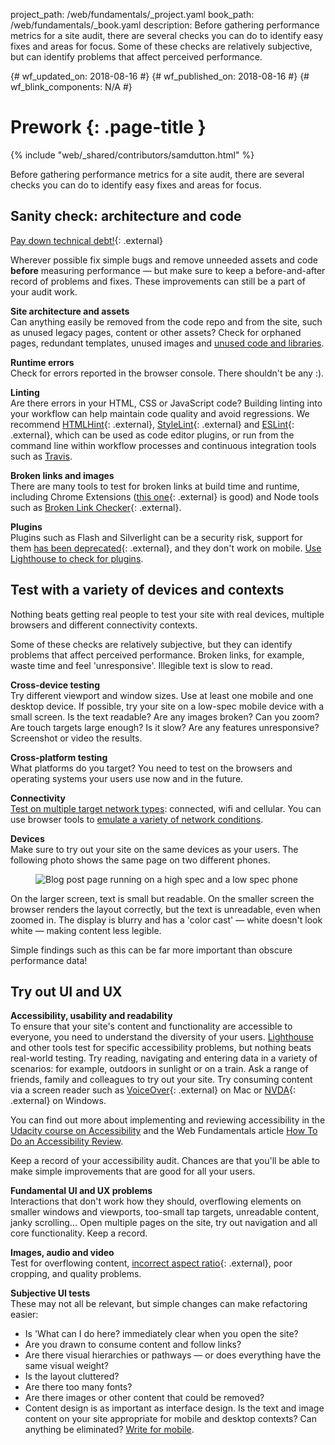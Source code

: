 project_path: /web/fundamentals/_project.yaml book_path: /web/fundamentals/_book.yaml description: Before gathering performance metrics for a site audit, there are several checks you can do to identify easy fixes and areas for focus. Some of these checks are relatively subjective, but can identify problems that affect perceived performance.

{# wf_updated_on: 2018-08-16 #} {# wf_published_on: 2018-08-16 #} {# wf_blink_components: N/A #}

# Prework {: .page-title }

{% include "web/_shared/contributors/samdutton.html" %}

Before gathering performance metrics for a site audit, there are several checks you can do to identify easy fixes and areas for focus.

## Sanity check: architecture and code

[Pay down technical debt!](http://wiki.c2.com/?TechnicalDebt){: .external}

Wherever possible fix simple bugs and remove unneeded assets and code **before** measuring performance — but make sure to keep a before-and-after record of problems and fixes. These improvements can still be a part of your audit work.

**Site architecture and assets**  
Can anything easily be removed from the code repo and from the site, such as unused legacy pages, content or other assets? Check for orphaned pages, redundant templates, unused images and [unused code and libraries](/web/updates/2017/04/devtools-release-notes#coverage).

**Runtime errors**  
Check for errors reported in the browser console. There shouldn't be any :).

**Linting**  
Are there errors in your HTML, CSS or JavaScript code? Building linting into your workflow can help maintain code quality and avoid regressions. We recommend [HTMLHint](http://htmlhint.com/){: .external}, [StyleLint](https://stylelint.io){: .external} and [ESLint](http://eslint.org/){: .external}, which can be used as code editor plugins, or run from the command line within workflow processes and continuous integration tools such as [Travis](https://travis-ci.org/).

**Broken links and images**  
There are many tools to test for broken links at build time and runtime, including Chrome Extensions ([this one](https://chrome.google.com/webstore/detail/check-my-links/ojkcdipcgfaekbeaelaapakgnjflfglf){: .external} is good) and Node tools such as [Broken Link Checker](https://github.com/stevenvachon/broken-link-checker){: .external}.

**Plugins**  
Plugins such as Flash and Silverlight can be a security risk, support for them [has been deprecated](https://blog.chromium.org/2014/11/the-final-countdown-for-npapi.html){: .external}, and they don't work on mobile. [Use Lighthouse to check for plugins](/web/tools/lighthouse/audits/plugins).

## Test with a variety of devices and contexts

Nothing beats getting real people to test your site with real devices, multiple browsers and different connectivity contexts.

Some of these checks are relatively subjective, but they can identify problems that affect perceived performance. Broken links, for example, waste time and feel 'unresponsive'. Illegible text is slow to read.

**Cross-device testing**  
Try different viewport and window sizes. Use at least one mobile and one desktop device. If possible, try your site on a low-spec mobile device with a small screen. Is the text readable? Are any images broken? Can you zoom? Are touch targets large enough? Is it slow? Are any features unresponsive? Screenshot or video the results.

**Cross-platform testing**  
What platforms do you target? You need to test on the browsers and operating systems your users use now and in the future.

**Connectivity**  
[Test on multiple target network types](/web/fundamentals/performance/poor-connectivity/#testing): connected, wifi and cellular. You can use browser tools to [emulate a variety of network conditions](/web/tools/chrome-devtools/network-performance/network-conditions).

**Devices**  
Make sure to try out your site on the same devices as your users. The following photo shows the same page on two different phones.<figure> 

![Blog post page running on a high spec and a low
spec phone](images/two-devices.jpg) </figure> 

On the larger screen, text is small but readable. On the smaller screen the browser renders the layout correctly, but the text is unreadable, even when zoomed in. The display is blurry and has a 'color cast' — white doesn't look white — making content less legible.

Simple findings such as this can be far more important than obscure performance data!

## Try out UI and UX

**Accessibility, usability and readability**  
To ensure that your site's content and functionality are accessible to everyone, you need to understand the diversity of your users. [Lighthouse](/web/tools/lighthouse/) and other tools test for specific accessibility problems, but nothing beats real-world testing. Try reading, navigating and entering data in a variety of scenarios: for example, outdoors in sunlight or on a train. Ask a range of friends, family and colleagues to try out your site. Try consuming content via a screen reader such as [VoiceOver](https://www.youtube.com/watch?v=5R-6WvAihms&list=PLNYkxOF6rcICWx0C9LVWWVqvHlYJyqw7g&index=6){: .external} on Mac or [NVDA](https://www.youtube.com/watch?v=Jao3s_CwdRU&list=PLNYkxOF6rcICWx0C9LVWWVqvHlYJyqw7g&index=4){: .external} on Windows.

You can find out more about implementing and reviewing accessibility in the [Udacity course on Accessibility](/web/fundamentals/accessibility/) and the Web Fundamentals article [How To Do an Accessibility Review](/web/fundamentals/accessibility/how-to-review).

Keep a record of your accessibility audit. Chances are that you'll be able to make simple improvements that are good for all your users.

**Fundamental UI and UX problems**  
Interactions that don't work how they should, overflowing elements on smaller windows and viewports, too-small tap targets, unreadable content, janky scrolling... Open multiple pages on the site, try out navigation and all core functionality. Keep a record.

**Images, audio and video**  
Test for overflowing content, [incorrect aspect ratio](https://chrome.google.com/webstore/detail/image-checker/bacnicogfgpigmmenfiplfiofpkocpii){: .external}, poor cropping, and quality problems.

**Subjective UI tests**  
These may not all be relevant, but simple changes can make refactoring easier:

* Is 'What can I do here? immediately clear when you open the site?
* Are you drawn to consume content and follow links?
* Are there visual hierarchies or pathways — or does everything have the same visual weight?
* Is the layout cluttered?
* Are there too many fonts?
* Are there images or other content that could be removed?
* Content design is as important as interface design. Is the text and image content on your site appropriate for mobile and desktop contexts? Can anything be eliminated? [Write for mobile](/web/fundamentals/design-and-ui/responsive/content).